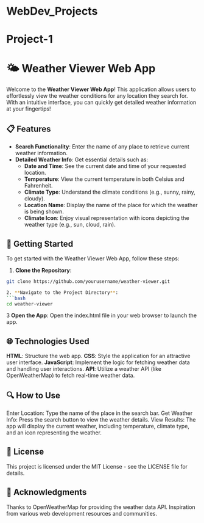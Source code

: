 # WebDev_Projects

# Project-1
# 🌤️ Weather Viewer Web App

Welcome to the **Weather Viewer Web App**! This application allows users to effortlessly view the weather conditions for any location they search for. With an intuitive interface, you can quickly get detailed weather information at your fingertips! 

## 📋 Features

- **Search Functionality**: Enter the name of any place to retrieve current weather information.
- **Detailed Weather Info**: Get essential details such as:
  - **Date and Time**: See the current date and time of your requested location.
  - **Temperature**: View the current temperature in both Celsius and Fahrenheit.
  - **Climate Type**: Understand the climate conditions (e.g., sunny, rainy, cloudy).
  - **Location Name**: Display the name of the place for which the weather is being shown.
  - **Climate Icon**: Enjoy visual representation with icons depicting the weather type (e.g., sun, cloud, rain).

## 🚀 Getting Started

To get started with the Weather Viewer Web App, follow these steps:

1. **Clone the Repository**:
  ```bash
  git clone https://github.com/yourusername/weather-viewer.git

2. **Navigate to the Project Directory**:
  ```bash
  cd weather-viewer
  ```
3 **Open the App**:
  Open the index.html file in your web browser to launch the app.

## 🌐 Technologies Used
**HTML**: Structure the web app.
**CSS**: Style the application for an attractive user interface.
**JavaScript**: Implement the logic for fetching weather data and handling user interactions.
**API**: Utilize a weather API (like OpenWeatherMap) to fetch real-time weather data.

## 🔍 How to Use
Enter Location: Type the name of the place in the search bar.
Get Weather Info: Press the search button to view the weather details.
View Results: The app will display the current weather, including temperature, climate type, and an icon representing the weather.

## 📜 License
This project is licensed under the MIT License - see the LICENSE file for details.

## 🌟 Acknowledgments
Thanks to OpenWeatherMap for providing the weather data API.
Inspiration from various web development resources and communities.
